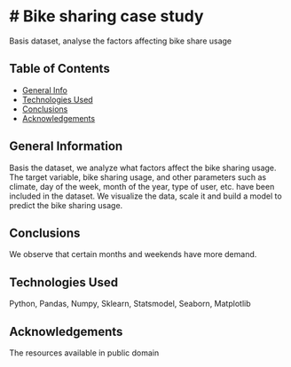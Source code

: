
# # Bike sharing case study
Basis dataset, analyse the factors affecting bike share usage


## Table of Contents
* [General Info](#general-information)
* [Technologies Used](#technologies-used)
* [Conclusions](#conclusions)
* [Acknowledgements](#acknowledgements)


## General Information
Basis the dataset, we analyze what factors affect the bike sharing usage. The target variable, bike sharing usage, and other parameters such as climate, day of the week, month of the year, type of user, etc. have been included in the dataset. We visualize the data, scale it and build a model to predict the bike sharing usage.

## Conclusions
We observe that certain months and weekends have more demand.

## Technologies Used
Python, Pandas, Numpy, Sklearn, Statsmodel, Seaborn, Matplotlib

## Acknowledgements
The resources available in public domain

